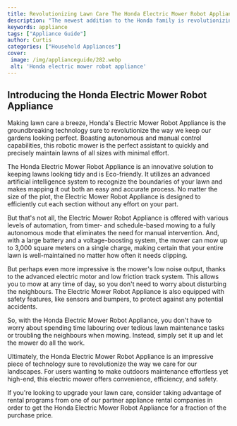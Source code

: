 ```yaml
---
title: Revolutionizing Lawn Care The Honda Electric Mower Robot Appliance
description: "The newest addition to the Honda family is revolutionizing lawn care Introducing the Honda Electric Mower Robot Appliance - tackle the task of lawn mowing with ease comfort and power Learn more about this revolutionary lawn-care appliance and its features"
keywords: appliance
tags: ["Appliance Guide"]
author: Curtis
categories: ["Household Appliances"]
cover: 
 image: /img/applianceguide/282.webp
 alt: 'Honda electric mower robot appliance'
---
```

## Introducing the Honda Electric Mower Robot Appliance

Making lawn care a breeze, Honda's Electric Mower Robot Appliance is the groundbreaking technology sure to revolutionize the way we keep our gardens looking perfect. Boasting autonomous and manual control capabilities, this robotic mower is the perfect assistant to quickly and precisely maintain lawns of all sizes with minimal effort.

The Honda Electric Mower Robot Appliance is an innovative solution to keeping lawns looking tidy and is Eco-friendly. It utilizes an advanced artificial intelligence system to recognize the boundaries of your lawn and makes mapping it out both an easy and accurate process. No matter the size of the plot, the Electric Mower Robot Appliance is designed to efficiently cut each section without any effort on your part. 

But that's not all, the Electric Mower Robot Appliance is offered with various levels of automation, from timer- and schedule-based mowing to a fully autonomous mode that eliminates the need for manual intervention. And, with a large battery and a voltage-boosting system, the mower can mow up to 3,000 square meters on a single charge, making certain that your entire lawn is well-maintained no matter how often it needs clipping.

But perhaps even more impressive is the mower's low noise output, thanks to the advanced electric motor and low friction track system. This allows you to mow at any time of day, so you don't need to worry about disturbing the neighbours. The Electric Mower Robot Appliance is also equipped with safety features, like sensors and bumpers, to protect against any potential accidents.

So, with the Honda Electric Mower Robot Appliance, you don't have to worry about spending time labouring over tedious lawn maintenance tasks or troubling the neighbours when mowing. Instead, simply set it up and let the mower do all the work.

Ultimately, the Honda Electric Mower Robot Appliance is an impressive piece of technology sure to revolutionize the way we care for our landscapes. For users wanting to make outdoors maintenance effortless yet high-end, this electric mower offers convenience, efficiency, and safety.

If you're looking to upgrade your lawn care, consider taking advantage of rental programs from one of our partner appliance rental companies in order to get the Honda Electric Mower Robot Appliance for a fraction of the purchase price.
